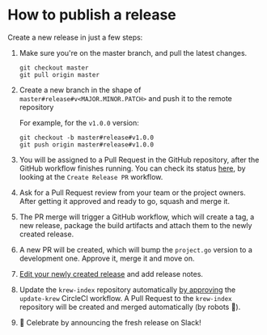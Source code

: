 # How to publish a release

Create a new release in just a few steps:

1. Make sure you're on the master branch, and pull the latest changes.

    ```nohighlight
    git checkout master
    git pull origin master
    ```

2. Create a new branch in the shape of `master#release#v<MAJOR.MINOR.PATCH>` and push it to the remote repository

    For example, for the `v1.0.0` version:

    ```nohighlight
    git checkout -b master#release#v1.0.0
    git push origin master#release#v1.0.0
    ```

3. You will be assigned to a Pull Request in the GitHub repository, after the GitHub workflow finishes running. You can check its status [here](https://github.com/giantswarm/kubectl-gs/actions), by looking at the `Create Release PR` workflow.

4. Ask for a Pull Request review from your team or the project owners. After getting it approved and ready to go, squash and merge it.

5. The PR merge will trigger a GitHub workflow, which will create a tag, a new release, package the build artifacts and attach them to the newly created release.

6. A new PR will be created, which will bump the `project.go` version to a development one. Approve it, merge it and move on.

7. [Edit your newly created release](https://github.com/giantswarm/kubectl-gs/releases) and add release notes.

8. Update the `krew-index` repository automatically [by approving](https://app.circleci.com/pipelines/github/giantswarm/kubectl-gs) the `update-krew` CircleCI workflow. A Pull Request to the `krew-index` repository will be created and merged automatically (by robots 🤖).

9. 🎉 Celebrate by announcing the fresh release on Slack!
